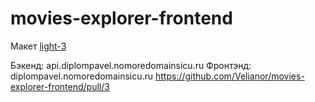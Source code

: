 # movies-explorer-frontend
Макет [light-3](https://www.figma.com/file/6FMWkB94wE7KTkcCgUXtnC/light-1?type=design&node-id=1-1651&mode=design&t=hHvpu4Sgt5S3ySig-0)

Бэкенд: api.diplompavel.nomoredomainsicu.ru
Фронтэнд: diplompavel.nomoredomainsicu.ru
https://github.com/Velianor/movies-explorer-frontend/pull/3